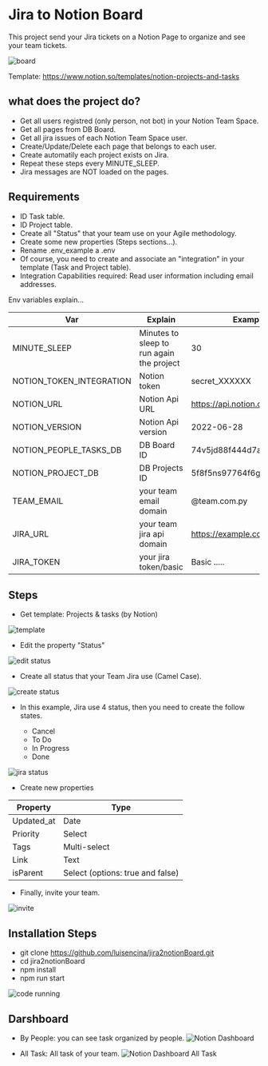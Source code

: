 # Jira to Notion Board

This project send your Jira tickets on a Notion Page to organize and see your team tickets.

![board](/img/jira2notion.png)



Template: https://www.notion.so/templates/notion-projects-and-tasks

## what does the project do?

- Get all users registred (only person, not bot) in your Notion Team Space.
- Get all pages from DB Board.
- Get all jira issues of each Notion Team Space user.
- Create/Update/Delete each page that belongs to each user.
- Create automatily each project exists on Jira.
- Repeat these steps every MINUTE_SLEEP.
- Jira messages are NOT loaded on the pages.


## Requirements

- ID Task table.
- ID Project table.
- Create all "Status" that your team use on your Agile methodology.
- Create some new properties (Steps sections...).
- Rename .env_example a .env
- Of course, you need to create and associate an "integration" in your template (Task and Project table).
- Integration Capabilities required:  Read user information including email addresses.

Env variables explain...

Var | Explain | Example | 
--- | --- | --- | 
MINUTE_SLEEP | Minutes to sleep to run again the project | 30 |  
NOTION_TOKEN_INTEGRATION | Notion token | secret_XXXXXX |
NOTION_URL | Notion Api URL | https://api.notion.com/v1 |
NOTION_VERSION | Notion Api version | 2022-06-28 |
NOTION_PEOPLE_TASKS_DB | DB Board ID  | 74v5jd88f444d7a569cc88b |
NOTION_PROJECT_DB | DB Projects ID | 5f8f5ns97764f6ghfchtklss |
TEAM_EMAIL | your team email domain | @team.com.py |
JIRA_URL | your team jira api domain | https://example.com/rest/api/2 |
JIRA_TOKEN | your jira token/basic | Basic ..... |

## Steps

-  Get template: Projects & tasks (by Notion)

![template](/img/template.png)

- Edit the property "Status"

![edit status](/img/status_property.png)

- Create all status that your Team Jira use (Camel Case).

![create status](/img/status_create.png)

- In this example, Jira use 4 status, then you need to create the follow states.

  - Cancel
  - To Do
  - In Progress
  - Done 

![jira status](/img/jiraStatusExample.png)

- Create new properties

Property | Type |  
--- | --- | 
Updated_at | Date |   
Priority | Select |   
Tags | Multi-select |
Link | Text |
isParent | Select (options: true and false) |

- Finally, invite your team.

![invite](/img/invite_user.png)


## Installation Steps


- git clone <https://github.com/luisencina/jira2notionBoard.git>
- cd jira2notionBoard
- npm install
- npm run start



![code running](/img/running.png)


## Darshboard

- By People: you can see task organized by people.
![Notion Dashboard](/img/dashboard.png)

- All Task: All task of your team.
![Notion Dashboard All Task](/img/task_board.png)


